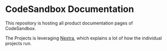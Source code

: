 # CodeSandbox Documentation

This repository is hosting all product documentation pages of CodeSandbox.

The Projects is leveraging [Nextra](https://nextra.vercel.app/), which explains a lot of how the individual projects run.


